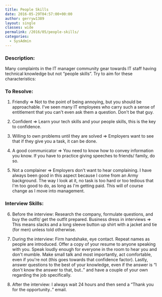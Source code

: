 ```yaml
---
title: People Skills
date: 2016-05-29T04:57:00+00:00
author: gerryw1389
layout: single
classes: wide
permalink: /2016/05/people-skills/
categories:
  - SysAdmin
---
```

<!--more-->

### Description:

Many complaints in the IT manager community gear towards IT staff having technical knowledge but not &#8220;people skills&#8221;. Try to aim for these characteristics:


### To Resolve:

1. Friendly => Not to the point of being annoying, but you should be approachable. I've seen many IT employees who carry such a sense of entitlement that you can't even ask them a question. Don't be that guy.

2. Confident => Learn your tech skills and your people skills, this is the key to confidence.

3. Willing to own problems until they are solved => Employers want to see that if they give you a task, it can be done.

4. A good communicator => You need to know how to convey information you know. If you have to practice giving speeches to friends/ family, do so.

5. Not a complainer => Employers don't want to hear complaining. I have always been good in this aspect because I come from an Army background. The way I look at it, no task is too hard or too tedious that I'm too good to do, as long as I'm getting paid. This will of course change as I move into management.

### Interview Skills:

6. Before the interview: Research the company, formulate questions, and buy the outfit/ get the outfit prepared. Business dress in interviews => This means slacks and a long sleeve button up shirt with a jacket and tie (for men) unless told otherwise.

7. During the interview: Firm handshake, eye contact. Repeat names as people are introduced. Offer a copy of your resume to anyone speaking with you. Speak loudly enough for everyone in the room to hear you and don't mumble. Make small talk and most importantly, act comfortable, even if you're not (this goes towards that confidence factor). Lastly, answer questions to the best of your knowledge, even if the answer is &#8220;I don't know the answer to that, but..&#8221; and have a couple of your own regarding the job specifically.

8. After the interview: I always wait 24 hours and then send a &#8220;Thank you for the opportunity..&#8221; email.
